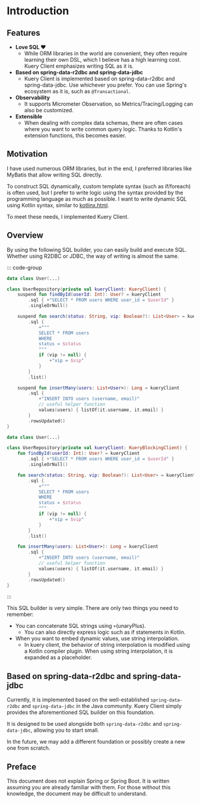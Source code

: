 # Introduction

## Features

- **Love SQL ♥**
    - While ORM libraries in the world are convenient, they often require learning their own DSL, which I believe has a
      high learning cost. Kuery Client emphasizes writing SQL as it is.
- **Based on spring-data-r2dbc and spring-data-jdbc**
    - Kuery Client is implemented based on spring-data-r2dbc and spring-data-jdbc. Use whichever you prefer. You can use
      Spring's ecosystem as it is, such as `@Transactional`.
- **Observability**
    - It supports Micrometer Observation, so Metrics/Tracing/Logging can also be customized.
- **Extensible**
    - When dealing with complex data schemas, there are often cases where you want to write common query logic. Thanks
      to Kotlin's extension functions, this becomes easier.

## Motivation

I have used numerous ORM libraries, but in the end, I preferred libraries like MyBatis that allow writing SQL directly.

To construct SQL dynamically, custom template syntax (such as if/foreach) is often used, but I prefer to write logic
using the syntax provided by the programming language as much as possible.
I want to write dynamic SQL using Kotlin syntax, similar to [kotlinx.html](https://github.com/Kotlin/kotlinx.html).

To meet these needs, I implemented Kuery Client.

## Overview

By using the following SQL builder, you can easily build and execute SQL. Whether using R2DBC or JDBC, the way of
writing is almost the same.

::: code-group

```kotlin [kuery-client-spring-data-r2dbc]
data class User(...)

class UserRepository(private val kueryClient: KueryClient) {
    suspend fun findById(userId: Int): User? = kueryClient
        .sql { +"SELECT * FROM users WHERE user_id = $userId" }
        .singleOrNull()

    suspend fun search(status: String, vip: Boolean?): List<User> = kueryClient
        .sql {
            +"""
            SELECT * FROM users
            WHERE
            status = $status
            """
            if (vip != null) {
                +"vip = $vip"
            }
        }
        .list()

    suspend fun insertMany(users: List<User>): Long = kueryClient
        .sql {
            +"INSERT INTO users (username, email)"
            // useful helper function
            values(users) { listOf(it.username, it.email) }
        }
        .rowsUpdated()
}
```

```kotlin [kuery-client-spring-data-jdbc]
data class User(...)

class UserRepository(private val kueryClient: KueryBlockingClient) {
    fun findById(userId: Int): User? = kueryClient
        .sql { +"SELECT * FROM users WHERE user_id = $userId" }
        .singleOrNull()

    fun search(status: String, vip: Boolean?): List<User> = kueryClient
        .sql {
            +"""
            SELECT * FROM users
            WHERE
            status = $status
            """
            if (vip != null) {
                +"vip = $vip"
            }
        }
        .list()

    fun insertMany(users: List<User>): Long = kueryClient
        .sql {
            +"INSERT INTO users (username, email)"
            // useful helper function
            values(users) { listOf(it.username, it.email) }
        }
        .rowsUpdated()
}
```

:::

This SQL builder is very simple. There are only two things you need to remember:

- You can concatenate SQL strings using `+`(unaryPlus).
    - You can also directly express logic such as if statements in Kotlin.
- When you want to embed dynamic values, use string interpolation.
    - In kuery client, the behavior of string interpolation is modified using a Kotlin compiler plugin. When using
      string interpolation, it is expanded as a placeholder.

## Based on spring-data-r2dbc and spring-data-jdbc

Currently, it is implemented based on the well-established `spring-data-r2dbc` and `spring-data-jdbc` in the Java
community. Kuery Client simply provides the aforementioned SQL builder on this foundation.

It is designed to be used alongside both `spring-data-r2dbc` and `spring-data-jdbc`, allowing you to start small.

In the future, we may add a different foundation or possibly create a new one from scratch.

## Preface

This document does not explain Spring or Spring Boot. It is written assuming you are already familiar with them. For
those without this knowledge, the document may be difficult to understand.
